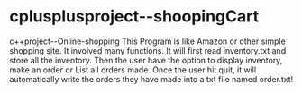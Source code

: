 # cplusplusproject--shoopingCart
c++project--Online-shopping 
This Program is like Amazon or other simple shopping site. It involved many functions. It will first read inventory.txt and store all the inventory. Then the user have the option to display inventory, make an order or List all orders made. Once the user hit quit, it will automatically write the orders they have made into a txt file named order.txt!
